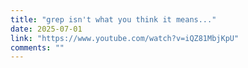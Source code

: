 ```yaml
---
title: "grep isn't what you think it means..."
date: 2025-07-01
link: "https://www.youtube.com/watch?v=iQZ81MbjKpU"
comments: ""
---
```

